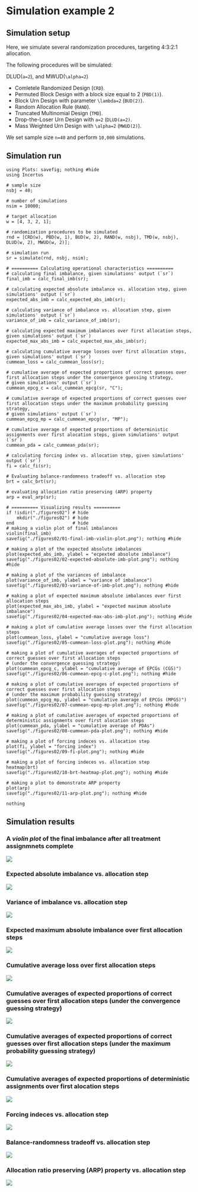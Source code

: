 # Simulation example 2

## Simulation setup

Here, we simulate several randomization procedures, targeting 4:3:2:1 allocation.

The following procedures will be simulated:

DLUD(``a=2``), and MWUD(``\alpha=2``)
- Comletele Randomized Design (`CRD`).
- Permuted Block Design with a block size equal to 2 (`PBD(1)`).
- Block Urn Design with parameter ``\lambda=2`` (`BUD(2)`).
- Random Allocation Rule (`RAND`).
- Truncated Multinomial Design (`TMD`).
- Drop-the-Loser Urn Design with ``a=2`` (`DLUD(a=2)`.
- Mass Weighted Urn Design with ``\alpha=2`` (`MWUD(2)`).

We set sample size ``n=40`` and perform ``10,000`` simulations.

## Simulation run

```@example
using Plots: savefig; nothing #hide
using Incertus

# sample size
nsbj = 40;

# number of simulations
nsim = 10000;

# target allocation
w = [4, 3, 2, 1];

# randomization procedures to be simulated
rnd = [CRD(w), PBD(w, 1), BUD(w, 2), RAND(w, nsbj), TMD(w, nsbj), DLUD(w, 2), MWUD(w, 2)];

# simulation run
sr = simulate(rnd, nsbj, nsim);

# ========== Calculating operational characteristics ==========
# calculating final imbalance, given simulations' output (`sr`) 
final_imb = calc_final_imb(sr);

# calculating expected absolute imbalance vs. allocation step, given simulations' output (`sr`) 
expected_abs_imb = calc_expected_abs_imb(sr);

# calculating variance of imbalance vs. allocation step, given simulations' output (`sr`) 
variance_of_imb = calc_variance_of_imb(sr);

# calculating expected maximum imbalances over first allocation steps, given simulations' output (`sr`) 
expected_max_abs_imb = calc_expected_max_abs_imb(sr);

# calculating cumulative average losses over first allocation steps, given simulations' output (`sr`) 
cummean_loss = calc_cummean_loss(sr);

# cumulative average of expected proportions of correct guesses over first allocation steps under the convergence guessing strategy, 
# given simulations' output (`sr`) 
cummean_epcg_c = calc_cummean_epcg(sr, "C");

# cumulative average of expected proportions of correct guesses over first allocation steps under the maximum probability guessing strategy, 
# given simulations' output (`sr`) 
cummean_epcg_mp = calc_cummean_epcg(sr, "MP");

# cumulative average of expected proportions of deterministic assignments over first alocation steps, given simulations' output (`sr`) 
cummean_pda = calc_cummean_pda(sr);

# calculating forcing index vs. allocation step, given simulations' output (`sr`) 
fi = calc_fi(sr);

# Evaluating balance-randomness tradeoff vs. allocation step
brt = calc_brt(sr);

# evaluating allocation ratio preserving (ARP) property 
arp = eval_arp(sr);

# ========== Visualizing results ==========
if !isdir("./figures02") # hide
    mkdir("./figures02") # hide
end                      # hide
# making a violin plot of final imbalances 
violin(final_imb)
savefig("./figures02/01-final-imb-violin-plot.png"); nothing #hide

# making a plot of the expected absolute imbalances 
plot(expected_abs_imb, ylabel = "ecpexted absolute imbalance")
savefig("./figures02/02-expected-absolute-imb-plot.png"); nothing #hide

# making a plot of the variances of imbalance
plot(variance_of_imb, ylabel = "variance of imbalance")
savefig("./figures02/03-variance-of-imb-plot.png"); nothing #hide

# making a plot of expected maximum absolute imbalances over first allocation steps
plot(expected_max_abs_imb, ylabel = "expected maximum absolute imbalance")
savefig("./figures02/04-expected-max-abs-imb-plot.png"); nothing #hide

# making a plot of cumulative average losses over the first allocation steps
plot(cummean_loss, ylabel = "cumulative average loss")
savefig("./figures02/05-cummean-loss-plot.png"); nothing #hide

# making a plot of cumulative averages of expected proportions of correct guesses over first allocation steps 
# (under the convergence guessing strategy) 
plot(cummean_epcg_c, ylabel = "cumulative average of EPCGs (CGS)")
savefig("./figures02/06-cummean-epcg-c-plot.png"); nothing #hide

# making a plot of cumulative averages of expected proportions of correct guesses over first allocation steps 
# (under the maximum probability guessing strategy) 
plot(cummean_epcg_mp, ylabel = "cumulative average of EPCGs (MPGS)")
savefig("./figures02/07-cummean-epcg-mp-plot.png"); nothing #hide

# making a plot of cumulative averages of expected proportions of deterministic assignments over first alocation steps
plot(cummean_pda, ylabel = "cumulative average of PDAs")
savefig("./figures02/08-cummean-pda-plot.png"); nothing #hide

# making a plot of forcing indeces vs. allocation step 
plot(fi, ylabel = "forcing index")
savefig("./figures02/09-fi-plot.png"); nothing #hide

# making a plot of forcing indeces vs. allocation step 
heatmap(brt)
savefig("./figures02/10-brt-heatmap-plot.png"); nothing #hide

# making a plot to demonstrate ARP property
plot(arp)
savefig("./figures02/11-arp-plot.png"); nothing #hide

nothing
```

## Simulation results

### A _violin plot_ of the final imbalance after all treatment assignmnets complete

![](./figures02/01-final-imb-violin-plot.png)

### Expected absolute imbalance vs. allocation step

![](./figures02/02-expected-absolute-imb-plot.png)

### Variance of imbalance vs. allocation step

![](./figures02/03-variance-of-imb-plot.png)

### Expected maximum absolute imbalance over first allocation steps

![](./figures02/04-expected-max-abs-imb-plot.png)

### Cumulative average loss over first allocation steps

![](./figures02/05-cummean-loss-plot.png)

### Cumulative averages of expected proportions of correct guesses over first allocation steps (under the convergence guessing strategy) 

![](./figures02/06-cummean-epcg-c-plot.png)

### Cumulative averages of expected proportions of correct guesses over first allocation steps (under the maximum probability guessing strategy) 

![](./figures02/07-cummean-epcg-mp-plot.png)

### Cumulative averages of expected proportions of deterministic assignments over first alocation steps

![](./figures02/08-cummean-pda-plot.png)

### Forcing indeces vs. allocation step 

![](./figures02/09-fi-plot.png)

### Balance-randomness tradeoff vs. allocation step 

![](./figures02/10-brt-heatmap-plot.png)

### Allocation ratio preserving (ARP) property vs. allocation step 

![](./figures02/11-arp-plot.png)
